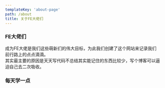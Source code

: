 ```yaml
---
templateKey: 'about-page'
path: /about
title: 关于FE大佬们
---
```

### FE大佬们
成为FE大佬是我们这些萌新们的伟大目标，为此我们创建了这个网站来记录我们前行路上的点点滴滴。    
其实最主要的原因是天天写代码不总结其实能记住的东西比较少，写个博客可以逼迫自己去二次吸收。

### 每天学一点
